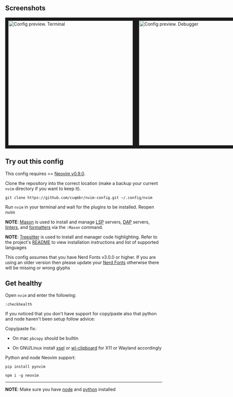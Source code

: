 ## Screenshots

<div style="display: flex; align-content: center;">
  <img src="https://drive.google.com/uc?export=view&id=16qAaJD2fM-kxnp40lKSLlhjoSnABdT-v" alt="Config preview. Terminal" width="400" border="10" />
  <img src="http://drive.google.com/uc?export=view&id=1JEvsD9bn6OrTh7mJfuZBrFNgIVZb8BjO" alt="Config preview. Debugger" width="400" border="10" />
  <img src="http://drive.google.com/uc?export=view&id=1beSxHLCaKnCdbc-sx-YXS-ZNt8sYBrC1" alt="Config preview. Keybindings menu" width="400" border="10" />
  <img src="http://drive.google.com/uc?export=view&id=1WoQe1j0qUMCMfd2psa-c5nzfq7hQUQjY" alt="Config preview. Git diff" width="400" border="10" />
</div>

## Try out this config

This config requires >= [Neovim v0.9.0](https://github.com/neovim/neovim/releases).

Clone the repository into the correct location (make a backup your current `nvim` directory if you want to keep it).

```
git clone https://github.com/cuqmbr/nvim-config.git ~/.config/nvim
```

Run `nvim` in your terminal and wait for the plugins to be installed. Reopen nvim

**NOTE**: [Mason](https://github.com/williamboman/mason.nvim) is used to install and manage [LSP](https://microsoft.github.io/language-server-protocol/) servers, [DAP](https://microsoft.github.io/debug-adapter-protocol/) servers, [linters](https://en.wikipedia.org/wiki/Lint_(software)), and [formatters](https://en.wikipedia.org/wiki/Prettyprint) via the `:Mason` command.  

**NOTE**: [Treesitter](https://github.com/nvim-treesitter/nvim-treesitter) is used to install and manager code highlighting. Refer to the project's [README](https://github.com/nvim-treesitter/nvim-treesitter#readme) to view installation instructions and list of supported languages

This config assumes that you have Nerd Fonts v3.0.0 or higher. If you are using an older version then please update your [Nerd Fonts](https://github.com/ryanoasis/nerd-fonts) otherwise there will be missing or wrong glyphs

## Get healthy

Open `nvim` and enter the following:

```
:checkhealth
```

If you noticed that you don't have support for copy/paste also that python and node haven't been setup follow advice:

Copy/paste fix:

- On mac `pbcopy` should be builtin

- On GNU/Linux install [xsel](https://vergenet.net/~conrad/software/xsel/) or [wl-clipboard](https://github.com/bugaevc/wl-clipboard) for X11 or Wayland accordingly

Python and node Neovim support:

  ```
  pip install pynvim
  ```

  ```
  npm i -g neovim
  ```
---

**NOTE**: Make sure you have [node](https://nodejs.org/) and [python](https://www.python.org/) installed

